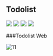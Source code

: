 ## Todolist

<div>
  <img src="https://img.shields.io/badge/css-1572B6?style=for-the-badge&logo=css3&logoColor=white"> 
  <img src="https://img.shields.io/badge/javascript-F7DF1E?style=for-the-badge&logo=javascript&logoColor=black"> 
  <img src="https://img.shields.io/badge/jquery-0769AD?style=for-the-badge&logo=jquery&logoColor=white">
  <img src="https://img.shields.io/badge/express-000000?style=for-the-badge&logo=express&logoColor=white">
<div/>


###Todolist Web

![11](https://user-images.githubusercontent.com/92348492/195573876-031e798e-010a-482c-ab5d-660c13475746.PNG)

